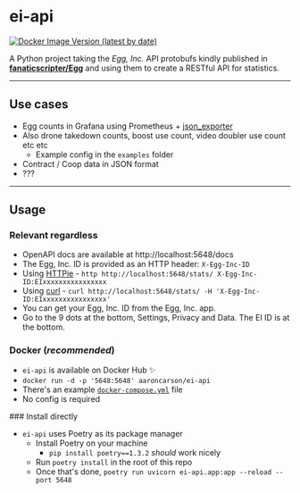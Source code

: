 # ei-api

[![Docker Image Version (latest by date)](https://img.shields.io/docker/v/aaroncarson/ei-api?style=for-the-badge)](https://hub.docker.com/r/aaroncarson/ei-api)

A Python project taking the _Egg, Inc._ API protobufs kindly published in [**fanaticscripter/Egg**](https://github.com/fanaticscripter/Egg) and using them to create a RESTful API for statistics.

---

## Use cases

- Egg counts in Grafana using Prometheus + [json_exporter](https://github.com/prometheus-community/json_exporter)
- Also drone takedown counts, boost use count, video doubler use count etc etc
  - Example config in the `examples` folder
- Contract / Coop data in JSON format
- ???

---

## Usage

### Relevant regardless
- OpenAPI docs are available at http://localhost:5648/docs
- The Egg, Inc. ID is provided as an HTTP header: `X-Egg-Inc-ID`
- Using [HTTPie](https://httpie.io) - `http http://localhost:5648/stats/ X-Egg-Inc-ID:EIxxxxxxxxxxxxxxxx`
- Using [curl](https://curl.se) - `curl http://localhost:5648/stats/ -H 'X-Egg-Inc-ID:EIxxxxxxxxxxxxxxxx'`
- You can get your Egg, Inc. ID from the Egg, Inc. app.
- Go to the 9 dots at the bottom, Settings, Privacy and Data. The EI ID is at the bottom.


### Docker (_recommended_)
- `ei-api` is available on Docker Hub ✨
- `docker run -d -p '5648:5648' aaroncarson/ei-api`
- There's an example [`docker-compose.yml`](examples/docker-compose.yml) file
- No config is required


### Install directly
- `ei-api` uses Poetry as its package manager
  - Install Poetry on your machine
    - `pip install poetry==1.3.2` _should_ work nicely
  - Run `poetry install` in the root of this repo
  - Once that's done, `poetry run uvicorn ei-api.app:app --reload --port 5648`

